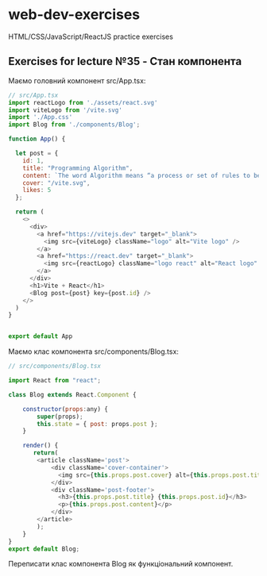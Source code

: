 # web-dev-exercises

HTML/CSS/JavaScript/ReactJS practice exercises

## Exercises for lecture №35 - Стан компонента

Маємо головний компонент src/App.tsx:

```js
// src/App.tsx
import reactLogo from './assets/react.svg'
import viteLogo from '/vite.svg'
import './App.css'
import Blog from './components/Blog';

function App() {

  let post = {
    id: 1,
    title: "Programming Algorithm",
    content: `The word Algorithm means “a process or set of rules to be followed in calculations or other problem-solving operations”. Therefore Algorithm refers to a set of rules/instructions that step-by-step define how a work is to be executed upon in order to get the expected results.`,
    cover: "/vite.svg",
    likes: 5
  };

  return (
    <>
      <div>
        <a href="https://vitejs.dev" target="_blank">
          <img src={viteLogo} className="logo" alt="Vite logo" />
        </a>
        <a href="https://react.dev" target="_blank">
          <img src={reactLogo} className="logo react" alt="React logo" />
        </a>
      </div>
      <h1>Vite + React</h1> 
      <Blog post={post} key={post.id} />
    </>
  )
}


export default App
```

Маємо клас компонента src/components/Blog.tsx:

```js
// src/components/Blog.tsx

import React from "react"; 

class Blog extends React.Component {

    constructor(props:any) {
        super(props);
        this.state = { post: props.post };
    }

    render() {
       return(
        <article className='post'>
            <div className='cover-container'>
              <img src={this.props.post.cover} alt={this.props.post.title} />
            </div>
            <div className='post-footer'>
              <h3>{this.props.post.title} {this.props.post.id}</h3>
              <p>{this.props.post.content}</p>
            </div>
        </article>
        );
    }
}
export default Blog;


```

Переписати клас компонента Blog як функціональний компонент.
